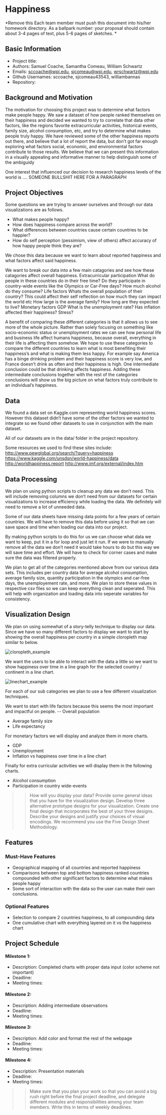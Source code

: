 Happiness
===
*Remove this
Each team member must push this document into his/her homework directory. As a ballpark number: your proposal should contain about 3-4 pages of text, plus 5-6 pages of sketches.
*

Basic Information
---
- Project title:
- Authors: Samuel Coache, Samantha Comeau, William Schwartz
- Emails: sccoache@wpi.edu, sjcomeau@wpi.edu, wrschwartz@wpi.edu
- Github Usernames: sccoache, sjcomeau43543, williambannas
- Repository:

Background and Motivation
---
The motivation for choosing this project was to determine what factors make people happy.  We saw a dataset of how people ranked themselves on their happiness and decided we wanted to try to correlate that data other factors, like the regions favorite extracurricular activities, historical events, family size, alcohol consumption, etc, and try to determine what makes people truly happy.  We have reviewed some of the other happiness reports out there, and believe that a lot of report the data, but don’t got far enough exploring what factors social, economic, and environmental factors contribute to those results. We believe that we can present this information in a visually appealing and informative manner to help distinguish some of the ambiguidy 

One interest that influenced our decision to research happiness levels of the world is …. SOMEONE BULLSHIT HERE FOR A PARAGRAPH

Project Objectives 
---
Some questions we are trying to answer ourselves and through our data visualizations are as follows.

- What makes people happy? 
- How does happiness compare across the world?
- What differences between countries cause certain countries to be happier?
- How do self perception (pessimism, view of others) affect accuracy of how happy people think they are?

We chose this data because we want to learn about reported happiness and what factors affect said happiness.  

We want to break our data into a few main catagories and see how these catagories affect overall happiness.
Extracurricular participation
What do people in these countries do in their free time?
Do they participate in country-wide events like the Olympics or Car-Free days?
How much alcohol do they consume?
Life factors
Whats the overall population of their country?
This could affect their self reflection on how much they can impact the world etc
How large is the average family?
How long are they expected to live?
Monetary factors
GDP
What is the unemployment rate?
Has inflation affected their happiness? Stress?

A benefit of comparing these different categories is that it allows us to see more of the whole picture.  Rather than solely focusing on something like socio-economic status or unemployment rates we can see how personal life and business life affect humans happiness, because overall, everything in their life is affecting them somehow.  We hope to use these categories to compare the different countries to learn what is most benefiting their happiness’s and what is making them less happy.  For example say America has a binge drinking problem and their happiness score is very low, and France doesn’t drink as often and their happiness is high.  One intermediate conclusion could be that drinking affects happiness.  Adding these intermediate conclusions together with the rest of the categories conclusions will show us the big picture on what factors truly contribute to an individual’s happiness. 

Data
---
We found a data set on Kaggle.com representing world happiness scores.  However this dataset didn’t have some of the other factors we wanted to integrate so we found other datasets to use in conjunction with the main dataset.

All of our datasets are in the data/ folder in the project repository.

Some resources we used to find these sites include:
http://www.pewglobal.org/search/?query=happiness
https://www.kaggle.com/unsdsn/world-happiness/data
http://worldhappiness.report
http://www.imf.org/external/index.htm

Data Processing
---
We plan on using python scripts to cleanup any data we don’t need. This will include removing columns we don’t need from our datasets for certain visualizations to increase efficiency while loading the data.  We definitely will need to remove a lot of unneeded data.  

Some of our data sheets have missing data points for a few years of certain countries.  We will have to remove this data before using it so that we can save space and time when loading our data into our project.

By making python scripts to do this for us we can choose what data we want to keep, put it in a for loop and just let it run. If we were to manually remove all the data we don’t need it would take hours to do but this way we will save time and effort.  We will have to check for corner cases and make sure the data was filtered properly.

We plan to get all of the categories mentioned above from our various data sets.  This includes per country data for average alcohol consumption, average family size, quantity participation in the olympics and car-free days,  the unemployement rate, and more.  We plan to store these values in respective csv files so we can keep everything clean and seperated.  This will help with organization and loading data into seperate variables for consistency.

Visualization Design
---
We plan on using somewhat of a story-telly technique to display our data.  Since we have so many different factors to display we want to start by showing the overall happiness per country in a simple cloropleth map similar to below.

![cloropleth_example](img/proposal/cloropleth.png)

We want the users to be able to interact with the data a little so we want to show happiness over time in a line graph for the selected country / continent in a line chart.

![linechart_example](img/proposal/linechart.png)

For each of our sub categories we plan to use a few different visualization techniques.

We want to start with life factors because this seems the most important and impactful on people. 
-- Overall population
- Average family size
- Life expectancy

For monetary factors we will display and analyze them in more charts.
- GDP
- Unemployment
- Inflation vs happiness over time in a line chart

Finally for extra curricular activities we will display them in the following charts.
- Alcohol consumption
- Participation in country wide-events




>>How will you display your data? Provide some general ideas that you have for the visualization design. Develop three alternative prototype designs for your visualization. Create one final design that incorporates the best of your three designs. Describe your designs and justify your choices of visual encodings. We recommend you use the Five Design Sheet Methodology.

Features
---
### Must-Have Features

- Geographical mapping of all countries and reported happiness
- Comparisons between top and bottom happiness ranked countries compounded with other significant factors to determine what makes people happy
- Some sort of interaction with the data so the user can make their own conclusions.

### Optional Features
- Selection to compare 2 countries happiness, to all compounding data 
- One cumulative chart with everything layered on it vs the happiness chart


Project Schedule
---

#### Milestone 1: 
- Description: Completed charts with proper data input (color scheme not important)
- Deadline: 
- Meeting times: 
#### Milestone 2: 
- Description: Adding intermediate observations
- Deadline:
- Meeting times: 
#### Milestone 3: 
- Description: Add color and format the rest of the webpage
- Deadline: 
- Meeting times: 
#### Milestone 4: 
- Description: Presentation materials
- Deadline: 
- Meeting times: 

>>Make sure that you plan your work so that you can avoid a big rush right before the final project deadline, and delegate different modules and responsibilities among your team members. Write this in terms of weekly deadlines.



